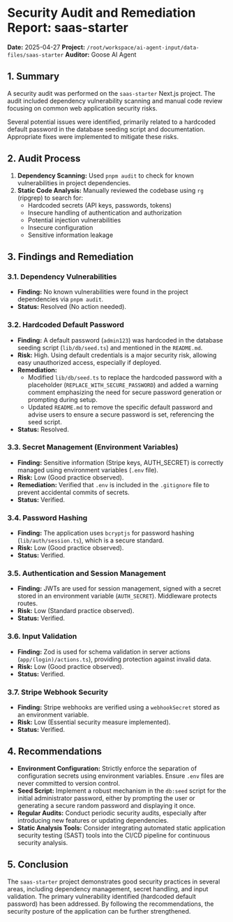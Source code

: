 # Security Audit and Remediation Report: saas-starter

**Date:** 2025-04-27
**Project:** `/root/workspace/ai-agent-input/data-files/saas-starter`
**Auditor:** Goose AI Agent

## 1. Summary

A security audit was performed on the `saas-starter` Next.js project. The audit included dependency vulnerability scanning and manual code review focusing on common web application security risks.

Several potential issues were identified, primarily related to a hardcoded default password in the database seeding script and documentation. Appropriate fixes were implemented to mitigate these risks.

## 2. Audit Process

1.  **Dependency Scanning:** Used `pnpm audit` to check for known vulnerabilities in project dependencies.
2.  **Static Code Analysis:** Manually reviewed the codebase using `rg` (ripgrep) to search for:
    *   Hardcoded secrets (API keys, passwords, tokens)
    *   Insecure handling of authentication and authorization
    *   Potential injection vulnerabilities
    *   Insecure configuration
    *   Sensitive information leakage

## 3. Findings and Remediation

### 3.1. Dependency Vulnerabilities

*   **Finding:** No known vulnerabilities were found in the project dependencies via `pnpm audit`.
*   **Status:** Resolved (No action needed).

### 3.2. Hardcoded Default Password

*   **Finding:** A default password (`admin123`) was hardcoded in the database seeding script (`lib/db/seed.ts`) and mentioned in the `README.md`.
*   **Risk:** High. Using default credentials is a major security risk, allowing easy unauthorized access, especially if deployed.
*   **Remediation:**
    *   Modified `lib/db/seed.ts` to replace the hardcoded password with a placeholder (`REPLACE_WITH_SECURE_PASSWORD`) and added a warning comment emphasizing the need for secure password generation or prompting during setup.
    *   Updated `README.md` to remove the specific default password and advise users to ensure a secure password is set, referencing the seed script.
*   **Status:** Resolved.

### 3.3. Secret Management (Environment Variables)

*   **Finding:** Sensitive information (Stripe keys, AUTH_SECRET) is correctly managed using environment variables (`.env` file).
*   **Risk:** Low (Good practice observed).
*   **Remediation:** Verified that `.env` is included in the `.gitignore` file to prevent accidental commits of secrets.
*   **Status:** Verified.

### 3.4. Password Hashing

*   **Finding:** The application uses `bcryptjs` for password hashing (`lib/auth/session.ts`), which is a secure standard.
*   **Risk:** Low (Good practice observed).
*   **Status:** Verified.

### 3.5. Authentication and Session Management

*   **Finding:** JWTs are used for session management, signed with a secret stored in an environment variable (`AUTH_SECRET`). Middleware protects routes.
*   **Risk:** Low (Standard practice observed).
*   **Status:** Verified.

### 3.6. Input Validation

*   **Finding:** Zod is used for schema validation in server actions (`app/(login)/actions.ts`), providing protection against invalid data.
*   **Risk:** Low (Good practice observed).
*   **Status:** Verified.

### 3.7. Stripe Webhook Security

*   **Finding:** Stripe webhooks are verified using a `webhookSecret` stored as an environment variable.
*   **Risk:** Low (Essential security measure implemented).
*   **Status:** Verified.

## 4. Recommendations

*   **Environment Configuration:** Strictly enforce the separation of configuration secrets using environment variables. Ensure `.env` files are never committed to version control.
*   **Seed Script:** Implement a robust mechanism in the `db:seed` script for the initial administrator password, either by prompting the user or generating a secure random password and displaying it once.
*   **Regular Audits:** Conduct periodic security audits, especially after introducing new features or updating dependencies.
*   **Static Analysis Tools:** Consider integrating automated static application security testing (SAST) tools into the CI/CD pipeline for continuous security analysis.

## 5. Conclusion

The `saas-starter` project demonstrates good security practices in several areas, including dependency management, secret handling, and input validation. The primary vulnerability identified (hardcoded default password) has been addressed. By following the recommendations, the security posture of the application can be further strengthened.
